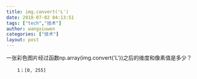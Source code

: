 ```yaml
---
title: img.convert('L')
date: 2018-07-02 04:13:51
tags: ["tech","技术"]
author: wangxiuwen
categories: ["技术"]
layout: post
---
```


一张彩色图片经过函数np.array(img.convert('L'))之后的维度和像素值是多少？

```
	1；[0, 255]
```
